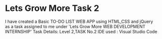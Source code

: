 # Lets Grow More Task 2
I have created a Basic TO-DO LIST WEB APP using HTML,CSS and jQuery as a task assigned to me under 'Lets Grow More WEB DEVELOPMENT INTERNSHIP'
Task Details: Level 2,TASK No.2
IDE used : Visual Studio Code
